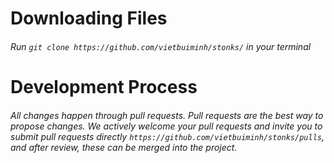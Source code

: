 # Downloading Files
###### Run `git clone https://github.com/vietbuiminh/stonks/` in your terminal

# Development Process
###### All changes happen through pull requests. Pull requests are the best way to propose changes. We actively welcome your pull requests and invite you to submit pull requests directly `https://github.com/vietbuiminh/stonks/pulls`, and after review, these can be merged into the project.
